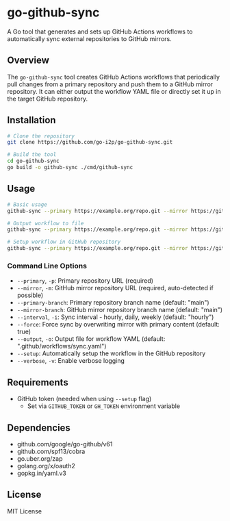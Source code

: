# go-github-sync

A Go tool that generates and sets up GitHub Actions workflows to automatically sync external repositories to GitHub mirrors.

## Overview

The `go-github-sync` tool creates GitHub Actions workflows that periodically pull changes from a primary repository and push them to a GitHub mirror repository. It can either output the workflow YAML file or directly set it up in the target GitHub repository.

## Installation

```bash
# Clone the repository
git clone https://github.com/go-i2p/go-github-sync.git

# Build the tool
cd go-github-sync
go build -o github-sync ./cmd/github-sync
```

## Usage

```bash
# Basic usage
github-sync --primary https://example.org/repo.git --mirror https://github.com/user/repo

# Output workflow to file
github-sync --primary https://example.org/repo.git --mirror https://github.com/user/repo --output workflow.yml

# Setup workflow in GitHub repository
github-sync --primary https://example.org/repo.git --mirror https://github.com/user/repo --setup
```

### Command Line Options

- `--primary`, `-p`: Primary repository URL (required)
- `--mirror`, `-m`: GitHub mirror repository URL (required, auto-detected if possible)
- `--primary-branch`: Primary repository branch name (default: "main")
- `--mirror-branch`: GitHub mirror repository branch name (default: "main")
- `--interval`, `-i`: Sync interval - hourly, daily, weekly (default: "hourly")
- `--force`: Force sync by overwriting mirror with primary content (default: true)
- `--output`, `-o`: Output file for workflow YAML (default: ".github/workflows/sync.yaml")
- `--setup`: Automatically setup the workflow in the GitHub repository
- `--verbose`, `-v`: Enable verbose logging

## Requirements

- GitHub token (needed when using `--setup` flag)
  - Set via `GITHUB_TOKEN` or `GH_TOKEN` environment variable

## Dependencies

- github.com/google/go-github/v61
- github.com/spf13/cobra
- go.uber.org/zap
- golang.org/x/oauth2
- gopkg.in/yaml.v3

## License

MIT License